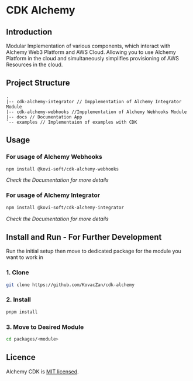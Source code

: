 # CDK Alchemy

## Introduction

Modular Implementation of various components, which interact with Alchemy Web3 Platform
and AWS Cloud.
Allowing you to use Alchemy Platform in the cloud and simultaneously simplifies provisioning of
AWS Resources in the cloud.

## Project Structure

```
.
|-- cdk-alchemy-integrator // Impplementation of Alchemy Integrator Module
|-- cdk-alchemy-webhooks //Impplementation of Alchemy Webhooks Module
|-- docs // Documentation App
`-- examples // Implementaion of examples with CDK
```

## Usage

### For usage of Alchemy Webhooks
```bash
npm install @kovi-soft/cdk-alchemy-webhooks
```
*Check the Documentation for more details*

### For usage of Alchemy Integrator
```bash
npm install @kovi-soft/cdk-alchemy-integrator
```
*Check the Documentation for more details*

## Install and Run - For Further Development

Run the initial setup then move to dedicated package for the module you want to work in

### 1. Clone
```bash
git clone https://github.com/KovacZan/cdk-alchemy
```
### 2. Install
```bash
pnpm install
```
### 3. Move to Desired Module
```bash
cd packages/<module>
```

## Licence

Alchemy CDK is [MIT licensed](LICENSE.md).

